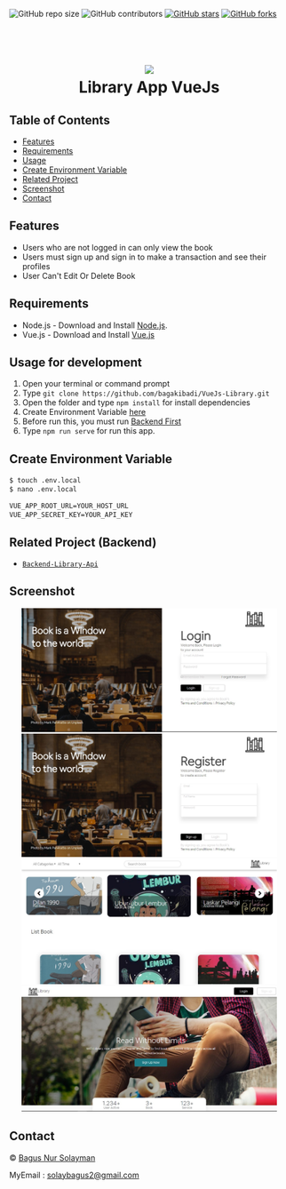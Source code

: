 ![GitHub repo size](https://img.shields.io/github/repo-size/bagakibadi/VueJs-Library)
![GitHub contributors](https://img.shields.io/github/contributors/bagakibadi/VueJs-Library)
[![GitHub stars](https://img.shields.io/github/stars/bagakibadi/VueJs-Library?style=social)](https://github.com/bagakibadi/VueJs-Library/stargazers)
[![GitHub forks](https://img.shields.io/github/forks/bagakibadi/VueJs-Library?style=social)](https://github.com/bagakibadi/VueJs-Library/network/members)


<h1 align="center">
  <br>
  <img src="https://vuejs.org/images/logo.png" width="200">
  <br>
  Library App VueJs
  <br>
</h1>

## Table of Contents

- [Features](#features)
- [Requirements](#requirements)
- [Usage](#usage-for-development)
- [Create Environment Variable](#create-environment-variable)
- [Related Project](#related-project-backend)
- [Screenshot](#Screenshot)
- [Contact](#Contact)

## Features

- Users who are not logged in can only view the book
- Users must sign up and sign in to make a transaction and see their profiles
- User Can't Edit Or Delete Book

## Requirements

- Node.js - Download and Install [Node.js](https://nodejs.org/en/).
- Vue.js - Download and Install [Vue.js](https://vuejs.org/v2/guide/)

## Usage for development

1. Open your terminal or command prompt
2. Type `git clone https://github.com/bagakibadi/VueJs-Library.git`
3. Open the folder and type `npm install` for install dependencies
4. Create Environment Variable [here](#create-environment-variable)
5. Before run this, you must run [Backend First](#related-project-backend)
6. Type `npm run serve` for run this app.

## Create Environment Variable

```
$ touch .env.local
$ nano .env.local
```

```
VUE_APP_ROOT_URL=YOUR_HOST_URL
VUE_APP_SECRET_KEY=YOUR_API_KEY
```

## Related Project (Backend)

* [`Backend-Library-Api`](https://github.com/bagakibadi/Backend-Library-Api)

## Screenshot

<div align="center">
    <img width="460" src="src/assets/img/Login.jpg">   
    <img width="460" src="src/assets/img/Register.jpg">
    <img width="460" src="src/assets/img/Homepage.jpg">
    <img width="460" src="src/assets/img/Landing.jpg">
</div>

## Contact

© [Bagus Nur Solayman](https://github.com/bagakibadi/)

MyEmail : solaybagus2@gmail.com
